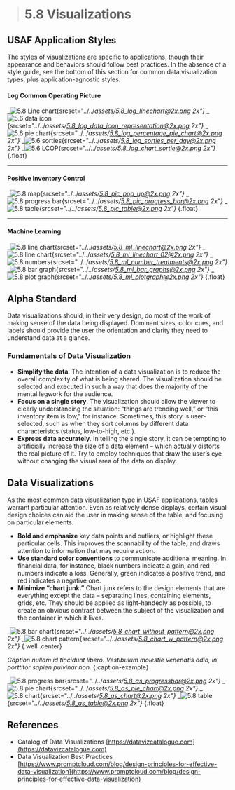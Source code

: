 > # **5.8** Visualizations

## USAF Application Styles

The styles of visualizations are specific to applications, though their appearance and behaviors should follow best practices. In the absence of a style guide, see the bottom of this section for common data visualization types, plus application-agnostic styles.

#### Log Common Operating Picture

_![5.8 Line chart](../_assets/5.8_log_linechart.png){srcset="../../_assets/5.8_log_linechart@2x.png 2x"}_
_![5.6 data icon](../_assets/5.8_log_data_icon_representation.png){srcset="../../_assets/5.8_log_data_icon_representation@2x.png 2x"}_
_![5.6 pie chart](../_assets/5.8_log_percentage_pie_chart.png){srcset="../../_assets/5.8_log_percentage_pie_chart@2x.png 2x"}_
_![5.6 sorties](../_assets/5.8_log_sorties_per_day.png){srcset="../../_assets/5.8_log_sorties_per_day@2x.png 2x"}_
_![5.6 LCOP](../_assets/5.8_log_chart_sortie.png){srcset="../../_assets/5.8_log_chart_sortie@2x.png 2x"}_
{.float}

---

#### Positive Inventory Control

_![5.8 map](../_assets/5.8_pic_pop_up.png){srcset="../../_assets/5.8_pic_pop_up@2x.png 2x"}_
_![5.8 progress bar](../_assets/5.8_pic_progress_bar.png){srcset="../../_assets/5.8_pic_progress_bar@2x.png 2x"}_
_![5.8 table](../_assets/5.8_pic_table.png){srcset="../../_assets/5.8_pic_table@2x.png 2x"}_
{.float}

---

#### Machine Learning

_![5.8 line chart](../_assets/5.8_ml_linechart.png){srcset="../../_assets/5.8_ml_linechart@2x.png 2x"}_
_![5.8 line chart](../_assets/5.8_ml_linechart_02.png){srcset="../../_assets/5.8_ml_linechart_02@2x.png 2x"}_
_![5.8 numbers](../_assets/5.8_ml_number_treatments.png){srcset="../../_assets/5.8_ml_number_treatments@2x.png 2x"}_
_![5.8 bar graph](../_assets/5.8_ml_bar_graphs.png){srcset="../../_assets/5.8_ml_bar_graphs@2x.png 2x"}_
_![5.8 plot graph](../_assets/5.8_ml_plotgraph.png){srcset="../../_assets/5.8_ml_plotgraph@2x.png 2x"}_
{.float}


## Alpha Standard

Data visualizations should, in their very design, do most of the work of making sense of the data being displayed. Dominant sizes, color cues, and labels should provide the user the orientation and clarity they need to understand data at a glance. 

### Fundamentals of Data Visualization

- **Simplify the data**. The intention of a data visualization is to reduce the overall complexity of what is being shared. The visualization should be selected and executed in such a way that does the majority of the mental legwork for the audience.
- **Focus on a single story**. The visualization should allow the viewer to clearly understanding the situation: “things are trending well,” or “this inventory item is low,” for instance. Sometimes, this story is user-selected, such as when they sort columns by different data characteristcs (status, low-to-high, etc.).
- **Express data accurately**. In telling the single story, it can be tempting to artificially increase the size of a data element – which actually distorts the real picture of it. Try to employ techniques that draw the user’s eye without changing the visual area of the data on display.

## Data Visualizations

As the most common data visualization type in USAF applications, tables warrant particular attention. Even as relatively dense displays, certain visual design choices can aid the user in making sense of the table, and focusing on particular elements.

- **Bold and emphasize** key data points and outliers, or highlight these particular cells. This improves the scannability of the table, and draws attention to information that may require action.
- **Use standard color conventions** to communicate additional meaning. In financial data, for instance, black numbers indicate a gain, and red numbers indicate a loss. Generally, green indicates a positive trend, and red indicates a negative one.
- **Minimize “chart junk.”** Chart junk refers to the design elements that are everything except the data – separating lines, containing elements, grids, etc. They should be applied as light-handedly as possible, to create an obvious contrast between the subject of the visualization and the container in which it lives.

_![5.8 bar chart](../_assets/5.8_chart_without_pattern.png){srcset="../../_assets/5.8_chart_without_pattern@2x.png 2x"}_
_![5.8 chart pattern](../_assets/5.8_chart_w_pattern.png){srcset="../../_assets/5.8_chart_w_pattern@2x.png 2x"}_
{.well .center}

_Caption nullam id tincidunt libero. Vestibulum molestie venenatis odio, in porttitor sapien pulvinar non._
{.caption-example}

_![5.8 progress bar](../_assets/5.8_as_progressbar.png){srcset="../../_assets/5.8_as_progressbar@2x.png 2x"}_
_![5.8 pie chart](../_assets/5.8_as_pie_chart.png){srcset="../../_assets/5.8_as_pie_chart@2x.png 2x"}_
_![5.8 chart](../_assets/5.8_as_chart.png){srcset="../../_assets/5.8_as_chart@2x.png 2x"}_
_![5.8 table](../_assets/5.8_as_table.png){srcset="../../_assets/5.8_as_table@2x.png 2x"}_
{.float}


## References

- Catalog of Data Visualizations [https://datavizcatalogue.com](https://datavizcatalogue.com)
- Data Visualization Best Practices [https://www.promptcloud.com/blog/design-principles-for-effective-data-visualization](https://www.promptcloud.com/blog/design-principles-for-effective-data-visualization)
